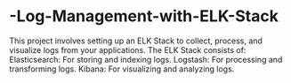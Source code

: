 # -Log-Management-with-ELK-Stack
This project involves setting up an ELK Stack to collect, process, and visualize logs from your applications. The ELK Stack consists of:  Elasticsearch: For storing and indexing logs.  Logstash: For processing and transforming logs.  Kibana: For visualizing and analyzing logs.
